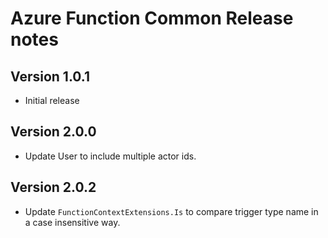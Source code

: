 # Azure Function Common Release notes

## Version 1.0.1

- Initial release

## Version 2.0.0

- Update User to include multiple actor ids.

## Version 2.0.2

- Update `FunctionContextExtensions.Is` to compare trigger type name in a case insensitive way.